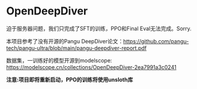 # OpenDeepDiver

迫于服务器问题，我们只完成了SFT的训练，PPO和Final Eval无法完成。Sorry.

本项目参考了没有开源的Pangu DeepDiver论文：https://github.com/pangu-tech/pangu-ultra/blob/main/pangu-deepdiver-report.pdf

数据集，一训练好的模型开源到modelscope: https://modelscope.cn/collections/OpenDeepDiver-2ea7991a3c0241

**注意:项目即将重新启动，PPO的训练将使用unsloth库**
